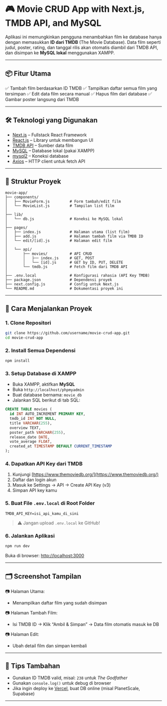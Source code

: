 # 🎮 Movie CRUD App with Next.js, TMDB API, and MySQL

Aplikasi ini memungkinkan pengguna menambahkan film ke database hanya dengan memasukkan **ID dari TMDB** (The Movie Database). Data film seperti judul, poster, rating, dan tanggal rilis akan otomatis diambil dari TMDB API, dan disimpan ke **MySQL lokal** menggunakan XAMPP.

---

## 📦 Fitur Utama

✅ Tambah film berdasarkan ID TMDB
✅ Tampilkan daftar semua film yang tersimpan
✅ Edit data film secara manual
✅ Hapus film dari database
✅ Gambar poster langsung dari TMDB

---

## 🛠️ Teknologi yang Digunakan

* [Next.js](https://nextjs.org/) – Fullstack React Framework
* [React.js](https://reactjs.org/) – Library untuk membangun UI
* [TMDB API](https://www.themoviedb.org/documentation/api) – Sumber data film
* [MySQL](https://www.mysql.com/) – Database lokal (pakai XAMPP)
* [mysql2](https://www.npmjs.com/package/mysql2) – Koneksi database
* [Axios](https://axios-http.com/) – HTTP client untuk fetch API

---

## 📁 Struktur Proyek

```
movie-app/
├── components/
│   ├── MovieForm.js         # Form tambah/edit film
│   └── MovieList.js         # Tampilan list film
│
├── lib/
│   └── db.js                # Koneksi ke MySQL lokal
│
├── pages/
│   ├── index.js             # Halaman utama (list film)
│   ├── add.js               # Halaman tambah film via TMDB ID
│   └── edit/[id].js         # Halaman edit film
│
│   └── api/
│       ├── movies/          # API CRUD
│       │   ├── index.js     # GET, POST
│       │   └── [id].js      # GET by ID, PUT, DELETE
│       └── tmdb.js          # Fetch film dari TMDB API
│
├── .env.local               # Konfigurasi rahasia (API Key TMDB)
├── package.json             # Dependensi proyek
├── next.config.js           # Config untuk Next.js
└── README.md                # Dokumentasi proyek ini
```

---

## 🚀 Cara Menjalankan Proyek

### 1. Clone Repositori

```bash
git clone https://github.com/username/movie-crud-app.git
cd movie-crud-app
```

### 2. Install Semua Dependensi

```bash
npm install
```

### 3. Setup Database di XAMPP

* Buka XAMPP, aktifkan **MySQL**
* Buka `http://localhost/phpmyadmin`
* Buat database bernama: `movie_db`
* Jalankan SQL berikut di tab SQL:

```sql
CREATE TABLE movies (
  id INT AUTO_INCREMENT PRIMARY KEY,
  tmdb_id INT NOT NULL,
  title VARCHAR(255),
  overview TEXT,
  poster_path VARCHAR(255),
  release_date DATE,
  vote_average FLOAT,
  created_at TIMESTAMP DEFAULT CURRENT_TIMESTAMP
);
```

### 4. Dapatkan API Key dari TMDB

1. Kunjungi [https://www.themoviedb.org/](https://www.themoviedb.org/)
2. Daftar dan login akun
3. Masuk ke Settings → API → Create API Key (v3)
4. Simpan API key kamu

### 5. Buat File `.env.local` di Root Folder

```env
TMDB_API_KEY=isi_api_kamu_di_sini
```

> ⚠️ Jangan upload `.env.local` ke GitHub!

### 6. Jalankan Aplikasi

```bash
npm run dev
```

Buka di browser: [http://localhost:3000](http://localhost:3000)

---

## 🗂️ Screenshot Tampilan

📷 Halaman Utama:

* Menampilkan daftar film yang sudah disimpan

📷 Halaman Tambah Film:

* Isi TMDB ID → Klik “Ambil & Simpan” → Data film otomatis masuk ke DB

📷 Halaman Edit:

* Ubah detail film dan simpan kembali

---

## 🧠 Tips Tambahan

* Gunakan ID TMDB valid, misal: `238` untuk *The Godfather*
* Gunakan `console.log()` untuk debug di browser
* Jika ingin deploy ke [Vercel](https://vercel.com/), buat DB online (misal PlanetScale, Supabase)

---

